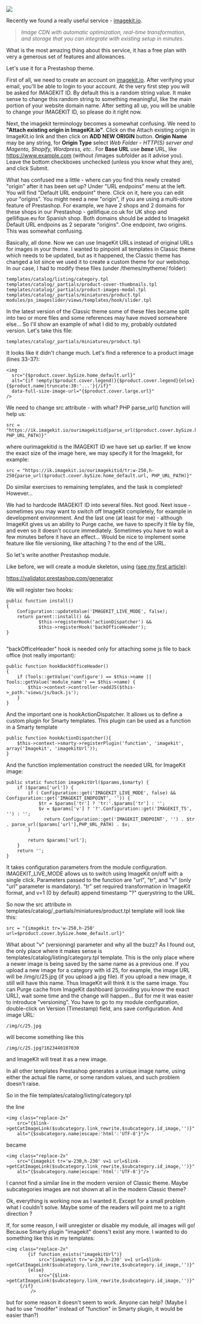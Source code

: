 ![](https://www.vallka.com/media/markdownx/2021/06/09/e25ed155-fc6e-4d44-a691-7abeace6767d.png)

Recently we found a really useful service - [imagekit.io](https://imagekit.io/).

> *Image CDN with automatic optimization, real-time transformation, and storage that you can integrate with existing setup in minutes.*

What is the most amazing thing about this service, it has a free plan with very a generous set of features and allowances.

Let's use it for a Prestashop theme.

First of all, we need to create an account on [imagekit.io](https://imagekit.io/). After verifying your email, you'll be able to login to your account. At the very first step you will be asked for IMAGEKIT ID. By default this is a random string value. It make sense to change this random string to something meaningful, like the main portion of your website domain name. After setting all up, you will be unable to change your IMAGEKIT ID, so please do it right now.

Next, the imagekit terminology becomes a somewhat confusing. We need to **"Attach existing origin in ImageKit.io"**. Click on the Attach existing origin in ImageKit.io link and then click on **ADD NEW ORIGIN** button. **Origin Name** may be any string, for **Origin Type** select *Web Folder - HTTP(S) server and Magento, Shopify, Wordpress, etc.*. For **Base URL** use ***base*** URL, like https://www.example.com (without /images subfolder as it advise you). Leave the bottom checkboxes unchecked (unless you know what they are), and click Submit.

What has confused me a little - where can you find this newly created "origin" after it has been set up? Under "URL endpoins" menu at the left. You will find  "Default URL endpoint" there. Click on it, here you can edit your "origins". You might need a new "origin", if you are using a multi-store feature of Prestashop. For example, we have 2 shops and 2 domains for these shops in our Prestashop - gellifique.co.uk for UK shop and gellifique.eu for Spanish shop. Both domains should be added to Imagekit Default URL endpoins as 2 separate "origins". One endpoint, two origins. This was somewhat confusing.

Basically, all done. Now we can use ImageKit URLs instead of original URLs for images in your theme. I wanted to pinpoint all templates in Classic theme which needs to be updated, but as it happened, the Classic theme has changed a lot since we used it to create a custom theme for our webshop. In our case, I had to modify these files (under /themes/mytheme/ folder):


```
templates/catalog/listing/category.tpl 
templates/catalog/_partials/product-cover-thumbnails.tpl 
templates/catalog/_partials/product-images-modal.tpl 
templates/catalog/_partials/miniatures/product.tpl 
modules/ps_imageslider/views/templates/hook/slider.tpl 
```

In the latest version of the Classic theme some of these files became split into two or more files and some references may have moved somewhere else... So I'll show an example of what I did to my, probably  outdated version. Let's take this file:

```
templates/catalog/_partials/miniatures/product.tpl 
```

It looks like it didn't change much. Let's find a reference to a product image (lines 33-37):

```
<img
  src="{$product.cover.bySize.home_default.url}"
  alt="{if !empty($product.cover.legend)}{$product.cover.legend}{else}{$product.name|truncate:30:'...'}{/if}"
  data-full-size-image-url="{$product.cover.large.url}"
/>
```

We need to change src attribute - with what? PHP parse_url() function will help us:

```
src = "https://ik.imagekit.io/ourimagekitid{parse_url($product.cover.bySize.home_default.url, PHP_URL_PATH)}"
```

where ourimagekitid is the IMAGEKIT ID we have set up earlier. If we know the exact size of the image here, we may specify it for the Imagekit, for example:
```
src = "https://ik.imagekit.io/ourimagekitid/tr:w-250,h-250{parse_url($product.cover.bySize.home_default.url, PHP_URL_PATH)}"
```

Do similar exercises to remaining templates, and the task is completed! However...

We had to hardcode IMAGEKIT ID into several files. Not good. Next issue - sometimes you may want to switch off ImageKit completely, for example in development environment. And the last one (at least for me) - although ImageKit gives us an ability to Purge cache, we have to specify it file by file, and even so it doesn't occure immediately. Sometimes you have to wait a few minutes before it have an effect... Would be nice to implement some feature like file versioning, like attaching ?<random string> to the end of the URL.
	
So let's write another Prestashop module.
	
Like before, we will create a module skeleton, using ([see my first article](https://www.vallka.com/blog/prestashop-modules-programming-bcc-outgoing-emails/)):

https://validator.prestashop.com/generator
	
We will register two hooks:
	
```
public function install()
{
    Configuration::updateValue('IMAGEKIT_LIVE_MODE', false);
    return parent::install() &&
            $this->registerHook('actionDispatcher') && 
            $this->registerHook('backOfficeHeader');
}
	
```
	
"backOfficeHeader" hook is needed only for attaching some js file to back office (not really important):
	
```
public function hookBackOfficeHeader()
{
    if (Tools::getValue('configure') == $this->name || Tools::getValue('module_name') == $this->name) {
        $this->context->controller->addJS($this->_path.'views/js/back.js');
    }
}
```

And the important one is hookActionDispatcher. It allows us to define a custom plugin for Smarty templates. This plugin can be used as a function in a Smarty template
	
```
public function hookActionDispatcher(){
    $this->context->smarty->registerPlugin('function', 'imagekit', array('Imagekit', 'imagekitUrl'));
}
```

And the function implementation construct the needed URL for ImageKit image:	
	
```
public static function imagekitUrl($params,$smarty) {
    if ($params['url']) {
        if ( Configuration::get('IMAGEKIT_LIVE_MODE', false) && Configuration::get('IMAGEKIT_ENDPOINT', '')) {
            $tr = $params['tr'] ? 'tr:'.$params['tr'] : '';
            $v = $params['v'] ? '?'.Configuration::get('IMAGEKIT_TS', '') : '';
              return Configuration::get('IMAGEKIT_ENDPOINT', '') . $tr . parse_url($params['url'],PHP_URL_PATH) . $v;
        }

        return $params['url'];
    }
    return '';
}
```
	
It takes configuration parameters from the module configuration. IMAGEKIT_LIVE_MODE allows us to switch using ImageKit on/off with a single click. Parameters passed to the function are "url", "tr", and "v" (only "url" parameter is mandatory). "tr" set required transformation in ImageKit format, and v=1 (0 by default) append timestamp "?<timestamp>" querystring to the URL.
	
So now the src attribute in templates/catalog/_partials/miniatures/product.tpl template will look like this:
	
```
src = "{imagekit tr='w-250,h-250' url=$product.cover.bySize.home_default.url}"
```
	
What about "v" (versioning) parameter and why all the buzz? As I found out, the only place where it makes sense is templates/catalog/listing/category.tpl  template. This is the only place where a newer image is being saved by the same name as a previous one. If you upload a new image for a category with id 25, for example, the image URL will be /img/c/25.jpg (if you upload a jpg file). If you upload a new image, it still will have this name. Thus ImageKit will think it is the same image. You can Purge cache from ImageKit dashboard (providing you know the exact URL), wait some time and the change will happen... But for me it was easier to introduce "versioning". You have to go to my module configuration, double-click on Version (Timestamp) field, ans save configuration. And image URL:
	
```
/img/c/25.jpg
```

will become something like this
	
```
/img/c/25.jpg?1623440107030

```
	
and ImageKit will treat it as a new image.
	
In all other templates Prestashop generates a unique image name, using either the actual file name, or some random values, and such problem doesn't raise.
	
So in the file 	templates/catalog/listing/category.tpl
	
the line
	
```
<img class="replace-2x" 
    src="{$link->getCatImageLink($subcategory.link_rewrite,$subcategory.id_image,'')}"
    alt="{$subcategory.name|escape:'html':'UTF-8'}"/>
```

became	

```
<img class="replace-2x" 
    src="{imagekit tr='w-230,h-230' v=1 url=$link->getCatImageLink($subcategory.link_rewrite,$subcategory.id_image,'')}"
    alt="{$subcategory.name|escape:'html':'UTF-8'}"/>
```
	
I cannot find a similar line in the modern version of Classic theme. Maybe subcategories images are not shown at all in the modern Classic theme?
	
Ok, everything is working now as I wanted it. Except for a small problem what I couldn't solve. Maybe some of the readers will point me to a right direction ?
	
If, for some reason, I will unregister 	 or disable my module, all images will go! Because Smarty plugin "imagekit" doens't exist any more. I wanted to do something like this in my templates:
	
```
<img class="replace-2x" 
		{if function_exists("imagekitUrl")}
		    src="{imagekit tr='w-230,h-230' v=1 url=$link->getCatImageLink($subcategory.link_rewrite,$subcategory.id_image,'')}"
		{else}
		    src="{$link->getCatImageLink($subcategory.link_rewrite,$subcategory.id_image,'')}"
	 {/if}
		 />
```

but for some reason it doesn't seem to work. Anyone can help? (Maybe I had to use "modifer" instead of "function" in Smarty plugin, it would be easier than?)
	
